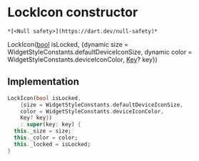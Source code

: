 


# LockIcon constructor




    *[<Null safety>](https://dart.dev/null-safety)*



LockIcon([bool](https://api.flutter.dev/flutter/dart-core/bool-class.html) isLocked, {dynamic size = WidgetStyleConstants.defaultDeviceIconSize, dynamic color = WidgetStyleConstants.deviceIconColor, [Key](https://api.flutter.dev/flutter/foundation/Key-class.html)? key})





## Implementation

```dart
LockIcon(bool isLocked,
    {size = WidgetStyleConstants.defaultDeviceIconSize,
    color = WidgetStyleConstants.deviceIconColor,
    Key? key})
    : super(key: key) {
  this._size = size;
  this._color = color;
  this._locked = isLocked;
}
```







